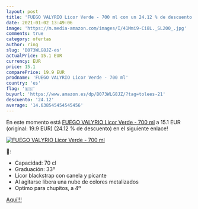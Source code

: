 ```yaml
---
layout: post
title: 'FUEGO VALYRIO Licor Verde - 700 ml con un 24.12 % de descuento'
date: 2021-01-02 13:49:06
image: 'https://m.media-amazon.com/images/I/41Mmi9-Ci8L._SL200_.jpg'
comments: true
category: ofertas
author: ring
slug: 'B073WLG8JZ-es'
actualPrice: 15.1 EUR
currency: EUR
price: 15.1
comparePrice: 19.9 EUR
prodname: 'FUEGO VALYRIO Licor Verde - 700 ml'
country: 'es'
flag: '🇪🇸'
buyurl: 'https://www.amazon.es/dp/B073WLG8JZ/?tag=tolees-21'
descuento: '24.12'
average: '14.638545454545456'
---
```


En este momento está [FUEGO VALYRIO Licor Verde - 700 ml](https://www.amazon.es/dp/B073WLG8JZ/?tag=tolees-21) a 15.1 EUR (original: 19.9 EUR) (24.12 %  de descuento) en el siguiente enlace!

[![FUEGO VALYRIO Licor Verde - 700 ml](https://m.media-amazon.com/images/I/41Mmi9-Ci8L._SL200_.jpg)](https://www.amazon.es/dp/B073WLG8JZ/?tag=tolees-21)

🔎:

- Capacidad: 70 cl
- Graduación: 33º
- Licor blackstrap con canela y picante
- Al agitarse libera una nube de colores metalizados
- Optimo para chupitos, a 4º

[Aquí!!!](https://www.amazon.es/dp/B073WLG8JZ/?tag=tolees-21)

